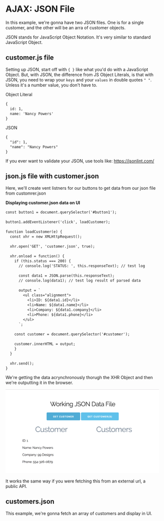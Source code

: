 # AJAX: JSON File

In this example, we're gonna have two JSON files. One is for a single customer, and the other will be an arra of customer objects.

JSON stands for JavaScript Object Notation. It's very similar to standard JavaScript Object.

## customer.js file

Setting up JSON, start off with ```{ }``` like what you'd do with a JavaScript Object. But, with JSON, the difference from JS Object Literals, is that with JSON, you need to wrap your ```keys``` and your ```values``` in double quotes ```" "```. Unless it's a number value, you don't have to.

Object Literal
```
{
  id: 1,
  name: 'Nancy Powers'
}
```

JSON
```
{
  "id": 1,
  "name": "Nancy Powers"
}
```

If you ever want to validate your JSON, use tools like: https://jsonlint.com/

## json.js file with customer.json

Here, we'll create vent listners for our buttons to get data from our json file from customrer.json

**Displaying customer.json data on UI**

```
const button1 = document.querySelector('#button1');

button1.addEventListener('click', loadCustomer);

function loadCustomer(e) {
  const xhr = new XMLHttpRequest();

  xhr.open('GET', 'customer.json', true);

  xhr.onload = function() {
    if (this.status === 200) {
      // console.log('STATUS: ', this.responseText); // test log

      const data1 = JSON.parse(this.responseText);
      // console.log(data1); // test log result of parsed data

      output = `
        <ul class="alignment">
          <li>ID: ${data1.id}</li> 
          <li>Name: ${data1.name}</li> 
          <li>Company: ${data1.company}</li>
          <li>Phone: ${data1.phone}</li>
        </ul>
      `;

    const customer = document.querySelector('#customer');

    customer.innerHTML = output;
    }
  }

  xhr.send();
}
```

We're getting the data acrynchronously thorugh the XHR Object and then we're outputting it in the browser.

<kbd>![alt text](img/customer.png "screenshot")</kbd>

It works the same way if you were fetching this from an external url, a public API.

## customers.json 

This example, we're gonna fetch an array of customers and display in UI.